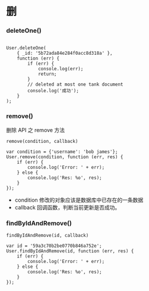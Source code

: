 # 删

### deleteOne()

```JS

User.deleteOne(
    { _id: '5b72ada84e284f0acc8d318a' }, 
    function (err) { 
        if (err) {
            console.log(err);
            return; 
        }
        // deleted at most one tank document
        console.log('成功'); 
    }
);
```

### remove()

删除 API 之 remove 方法

`remove(condition, callback)`

```JS
var condition = {'username': 'bob james'};
User.remove(condition, function (err, res) {
    if (err) {
        console.log('Error: ' + err);
    } else {
        console.log('Res: %o', res);
    }
});
```

- condition
修改的对象应该是数据库中已存在的一条数据
- callback
回调函数，判断当前更新是否成功。

### findByIdAndRemove()

`findByIdAndRemove(id, callback)`

```JS
var id = '59a3c70b2be0770b846a752e';
User.findByIdAndRemove(id, function (err, res) {
    if (err) {
        console.log('Error: ' + err);
    } else {
        console.log('Res: %o', res);
    }
});
```